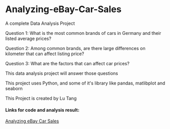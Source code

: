 # Analyzing-eBay-Car-Sales

A complete Data Analysis Project 

Question 1: What is the most common brands of cars in Germany and their listed average prices?

Question 2: Among common brands, are there large differences on kilometer that can affect listing price?

Question 3: What are the factors that can affect car prices?

This data analysis project will answer those questions

This project uses Python, and some of it's library like  pandas, matlibplot and seaborn 

This Project is created by Lu Tang

#### Links for code and analysis result: 
<a href="https://nbviewer.jupyter.org/github/lutang123/Analyzing-eBay-Car-Sales/blob/master/Data%20Analysis%20for%20eBay%20Car%20Sales%20in%20Germany.ipynb">Analyzing eBay Car Sales</a> 

